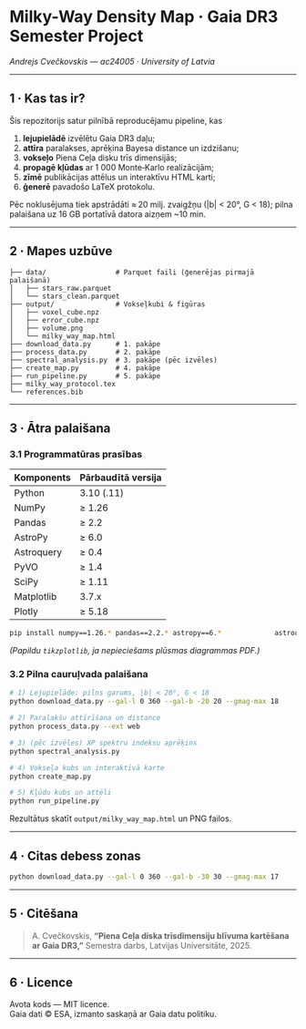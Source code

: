 # Milky-Way Density Map · Gaia DR3 Semester Project  
*Andrejs Cvečkovskis — ac24005 · University of Latvia*

---

## 1 · Kas tas ir?

Šis repozitorijs satur pilnībā reproducējamu pipeline, kas

1. **lejupielādē** izvēlētu Gaia DR3 daļu;  
2. **attīra** paralakses, aprēķina Bayesa distance un izdzišanu;  
3. **vokseļo** Piena Ceļa disku trīs dimensijās;  
4. **propagē kļūdas** ar 1 000 Monte‑Karlo realizācijām;  
5. **zīmē** publikācijas attēlus un interaktīvu HTML karti;  
6. **ģenerē** pavadošo LaTeX protokolu.

Pēc noklusējuma tiek apstrādāti ≈ 20 milj. zvaigžņu (|b| < 20°, G < 18); pilna palaišana uz 16 GB portatīvā datora aizņem ~10 min.

---

## 2 · Mapes uzbūve

```
├── data/                 # Parquet faili (ģenerējas pirmajā palaišanā)
│   ├── stars_raw.parquet
│   └── stars_clean.parquet
├── output/               # Vokseļkubi & figūras
│   ├── voxel_cube.npz
│   ├── error_cube.npz
│   ├── volume.png
│   └── milky_way_map.html
├── download_data.py      # 1. pakāpe
├── process_data.py       # 2. pakāpe
├── spectral_analysis.py  # 3. pakāpe (pēc izvēles)
├── create_map.py         # 4. pakāpe
├── run_pipeline.py       # 5. pakāpe
├── milky_way_protocol.tex
└── references.bib
```

---

## 3 · Ātra palaišana

### 3.1 Programmatūras prasības

| Komponents | Pārbaudītā versija |
|------------|--------------------|
| Python     | 3.10 (.11) |
| NumPy      | ≥ 1.26 |
| Pandas     | ≥ 2.2 |
| AstroPy    | ≥ 6.0 |
| Astroquery | ≥ 0.4 |
| PyVO       | ≥ 1.4 |
| SciPy      | ≥ 1.11 |
| Matplotlib | 3.7.x |
| Plotly     | ≥ 5.18 |

```bash
pip install numpy==1.26.* pandas==2.2.* astropy==6.*             astroquery pyvo scipy matplotlib==3.7.* plotly requests
```
*(Papildu `tikzplotlib`, ja nepieciešams plūsmas diagrammas PDF.)*

### 3.2 Pilna cauruļvada palaišana

```bash
# 1) Lejupielāde: pilns garums, |b| < 20°, G < 18
python download_data.py --gal-l 0 360 --gal-b -20 20 --gmag-max 18

# 2) Paralakšu attīrīšana un distance
python process_data.py --ext web

# 3) (pēc izvēles) XP spektru indeksu aprēķins
python spectral_analysis.py

# 4) Vokseļa kubs un interaktīvā karte
python create_map.py

# 5) Kļūdu kubs un attēli
python run_pipeline.py
```

Rezultātus skatīt `output/milky_way_map.html` un PNG failos.

---

## 4 · Citas debess zonas

```bash
python download_data.py --gal-l 0 360 --gal-b -30 30 --gmag-max 17
```

---

## 5 · Citēšana

> A. Cvečkovskis, **“Piena Ceļa diska trīsdimensiju blīvuma kartēšana ar Gaia DR3,”** Semestra darbs, Latvijas Universitāte, 2025.

---

## 6 · Licence

Avota kods — MIT licence.  
Gaia dati © ESA, izmanto saskaņā ar Gaia datu politiku.
